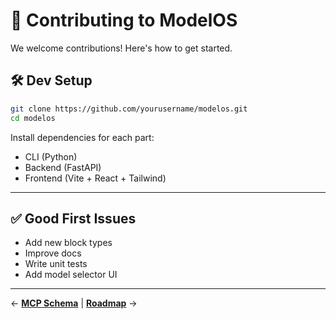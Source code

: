 # 🤝 Contributing to ModelOS

We welcome contributions! Here's how to get started.

## 🛠 Dev Setup

```bash
git clone https://github.com/yourusername/modelos.git
cd modelos
```

Install dependencies for each part:
- CLI (Python)
- Backend (FastAPI)
- Frontend (Vite + React + Tailwind)

---

## ✅ Good First Issues

- Add new block types
- Improve docs
- Write unit tests
- Add model selector UI
---
← **[MCP Schema](./schema.md)**   |   **[Roadmap](./roadmap.md)** →